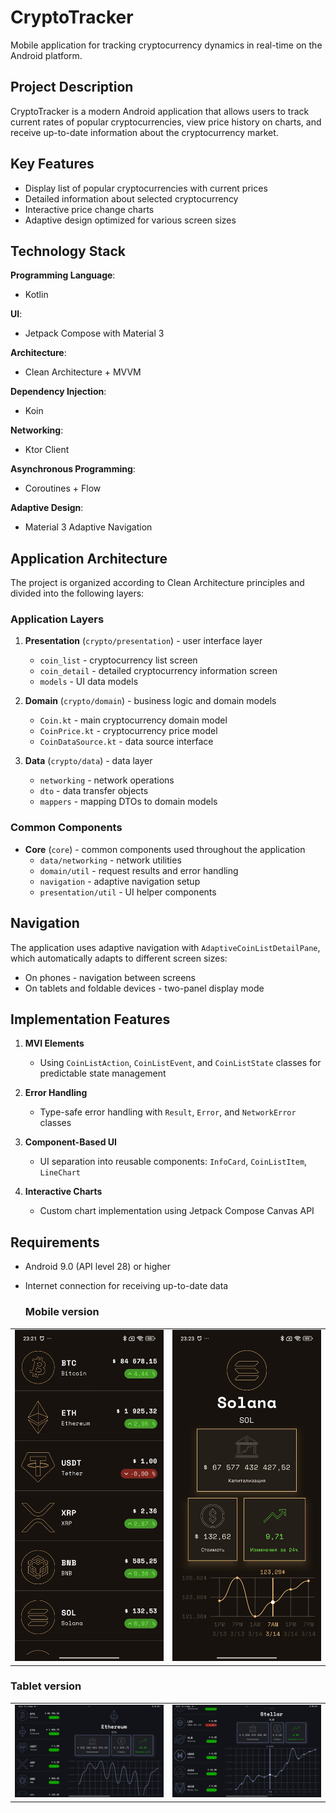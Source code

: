 # CryptoTracker
Mobile application for tracking cryptocurrency dynamics in real-time on the Android platform.

## Project Description
CryptoTracker is a modern Android application that allows users to track current rates of popular cryptocurrencies, view price history on charts, and receive up-to-date information about the cryptocurrency market.

## Key Features
- Display list of popular cryptocurrencies with current prices
- Detailed information about selected cryptocurrency
- Interactive price change charts
- Adaptive design optimized for various screen sizes

## Technology Stack

**Programming Language**:
- Kotlin
  
**UI**:
- Jetpack Compose with Material 3
  
**Architecture**:
- Clean Architecture + MVVM
  
**Dependency Injection**:
- Koin
  
**Networking**:
- Ktor Client
  
**Asynchronous Programming**:
- Coroutines + Flow
  
**Adaptive Design**:
- Material 3 Adaptive Navigation

## Application Architecture

The project is organized according to Clean Architecture principles and divided into the following layers:

### Application Layers

1. **Presentation** (`crypto/presentation`) - user interface layer
    - `coin_list` - cryptocurrency list screen
    - `coin_detail` - detailed cryptocurrency information screen
    - `models` - UI data models

2. **Domain** (`crypto/domain`) - business logic and domain models
    - `Coin.kt` - main cryptocurrency domain model
    - `CoinPrice.kt` - cryptocurrency price model
    - `CoinDataSource.kt` - data source interface

3. **Data** (`crypto/data`) - data layer
    - `networking` - network operations
    - `dto` - data transfer objects
    - `mappers` - mapping DTOs to domain models

### Common Components

- **Core** (`core`) - common components used throughout the application
    - `data/networking` - network utilities
    - `domain/util` - request results and error handling
    - `navigation` - adaptive navigation setup
    - `presentation/util` - UI helper components

## Navigation

The application uses adaptive navigation with `AdaptiveCoinListDetailPane`, which automatically adapts to different screen sizes:
- On phones - navigation between screens
- On tablets and foldable devices - two-panel display mode

## Implementation Features

1. **MVI Elements**
    - Using `CoinListAction`, `CoinListEvent`, and `CoinListState` classes for predictable state management

2. **Error Handling**
    - Type-safe error handling with `Result`, `Error`, and `NetworkError` classes

3. **Component-Based UI**
    - UI separation into reusable components: `InfoCard`, `CoinListItem`, `LineChart`

4. **Interactive Charts**
    - Custom chart implementation using Jetpack Compose Canvas API

## Requirements
- Android 9.0 (API level 28) or higher
- Internet connection for receiving up-to-date data

  ### Mobile version
<table>
  <tr>
    <td><img src="https://github.com/druzhininSergey/CryptoTracker/blob/master/CryptoTrackerPhoneCoinList.jpg?raw=true" width="250" alt="Coin List"></td>
    <td><img src="https://github.com/druzhininSergey/CryptoTracker/blob/master/CryptoTrackerPhoneCoinItem.jpg?raw=true" width="250" alt="Coin Item"></td>
  </tr>
</table>

### Tablet version
<table>
  <tr>
    <td><img src="https://github.com/druzhininSergey/CryptoTracker/blob/master/CryptoTrackerTablet1.jpg?raw=true" width="500" alt="Tablet 1"></td>
    <td><img src="https://github.com/druzhininSergey/CryptoTracker/blob/master/CryptoTrackerTablet2.jpg?raw=true" width="500" alt="Tablet 2"></td>
  </tr>
</table>
